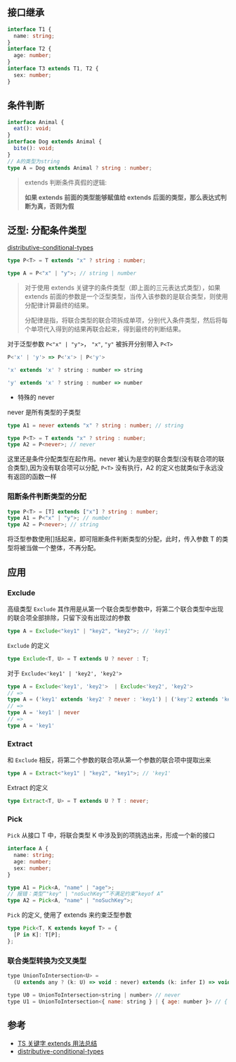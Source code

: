 ## 接口继承

```typescript
interface T1 {
  name: string;
}
interface T2 {
  age: number;
}
interface T3 extends T1, T2 {
  sex: number;
}
```

## 条件判断

```typescript
interface Animal {
  eat(): void;
}
interface Dog extends Animal {
  bite(): void;
}
// A的类型为string
type A = Dog extends Animal ? string : number;
```

> extends 判断条件真假的逻辑:
>
> **如果 extends 前面的类型能够赋值给 extends 后面的类型，那么表达式判断为真，否则为假**

## 泛型: 分配条件类型

[distributive-conditional-types](https://www.typescriptlang.org/docs/handbook/release-notes/typescript-2-8.html#distributive-conditional-types)

```typescript
type P<T> = T extends "x" ? string : number;

type A = P<"x" | "y">; // string | number
```

> 对于使用 extends 关键字的条件类型（即上面的三元表达式类型），如果 extends 前面的参数是一个泛型类型，当传入该参数的是联合类型，则使用分配律计算最终的结果。
>
> 分配律是指，将联合类型的联合项拆成单项，分别代入条件类型，然后将每个单项代入得到的结果再联合起来，得到最终的判断结果。

对于泛型参数 `P<"x" | "y">`， `"x"`, `"y"` 被拆开分别带入 `P<T>`

```typescript
P<'x' | 'y'> => P<'x'> | P<'y'>

'x' extends 'x' ? string : number => string

'y' extends 'x' ? string : number => number
```

- 特殊的 never

never 是所有类型的子类型

```typescript
type A1 = never extends "x" ? string : number; // string

type P<T> = T extends "x" ? string : number;
type A2 = P<never>; // never
```

这里还是条件分配类型在起作用。never 被认为是空的联合类型(没有联合项的联合类型),因为没有联合项可以分配, `P<T>` 没有执行，A2 的定义也就类似于永远没有返回的函数一样

### 阻断条件判断类型的分配

```typescript
type P<T> = [T] extends ["x"] ? string : number;
type A1 = P<"x" | "y">; // number
type A2 = P<never>; // string
```

将泛型参数使用[]括起来，即可阻断条件判断类型的分配，此时，传入参数 T 的类型将被当做一个整体，不再分配。

## 应用

### Exclude

高级类型 `Exclude` 其作用是从第一个联合类型参数中，将第二个联合类型中出现的联合项全部排除，只留下没有出现过的参数

```typescript
type A = Exclude<"key1" | "key2", "key2">; // 'key1'
```

`Exclude` 的定义

```typescript
type Exclude<T, U> = T extends U ? never : T;
```

对于 `Exclude<'key1' | 'key2', 'key2'> `

```typescript
type A = Exclude<'key1', 'key2'>  | Exclude<'key2', 'key2'>
// =>
type A = ('key1' extends 'key2' ? never : 'key1') | ('key'2 extends 'key2' ? never : 'key2')
// =>
type A = 'key1' | never
// =>
type A = 'key1'
```

### Extract

和 `Exclude` 相反，将第二个参数的联合项从第一个参数的联合项中提取出来

```typescript
type A = Extract<"key1" | "key2", "key1">; // 'key1'
```

Extract 的定义

```typescript
type Extract<T, U> = T extends U ? T : never;
```

### Pick

`Pick` 从接口 T 中，将联合类型 K 中涉及到的项挑选出来，形成一个新的接口

```typescript
interface A {
  name: string;
  age: number;
  sex: number;
}

type A1 = Pick<A, "name" | "age">;
// 报错：类型“"key" | "noSuchKey"”不满足约束“keyof A”
type A2 = Pick<A, "name" | "noSuchKey">;
```

`Pick` 的定义, 使用了 extends 来约束泛型参数

```typescript
type Pick<T, K extends keyof T> = {
  [P in K]: T[P];
};
```

### 联合类型转换为交叉类型

```javascript
type UnionToIntersection<U> = 
  (U extends any ? (k: U) => void : never) extends (k: infer I) => void ? I : never

type U0 = UnionToIntersection<string | number> // never
type U1 = UnionToIntersection<{ name: string } | { age: number }> // { name: string; } & { age: number; }

```

## 参考

- [TS 关键字 extends 用法总结](https://juejin.cn/post/6998736350841143326)
- [distributive-conditional-types](https://www.typescriptlang.org/docs/handbook/release-notes/typescript-2-8.html#distributive-conditional-types)
